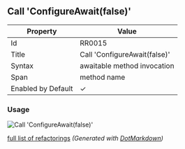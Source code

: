 ## Call 'ConfigureAwait\(false\)'

| Property           | Value                          |
| ------------------ | ------------------------------ |
| Id                 | RR0015                         |
| Title              | Call 'ConfigureAwait\(false\)' |
| Syntax             | awaitable method invocation    |
| Span               | method name                    |
| Enabled by Default | &#x2713;                       |

### Usage

![Call 'ConfigureAwait(false)'](../../images/refactorings/CallConfigureAwait.png)

[full list of refactorings](Refactorings.md)
*\(Generated with [DotMarkdown](http://github.com/JosefPihrt/DotMarkdown)\)*